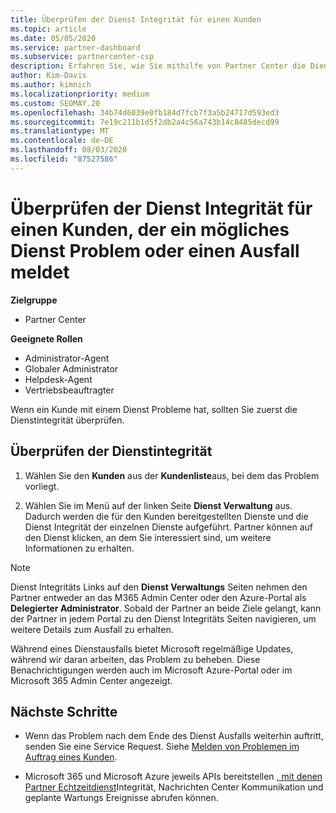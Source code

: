 ```yaml
---
title: Überprüfen der Dienst Integrität für einen Kunden
ms.topic: article
ms.date: 05/05/2020
ms.service: partner-dashboard
ms.subservice: partnercenter-csp
description: Erfahren Sie, wie Sie mithilfe von Partner Center die Dienst Integrität für einen Kunden überprüfen, wenn ein Problem mit einem Dienst auftritt.
author: Kim-Davis
ms.author: kimnich
ms.localizationpriority: medium
ms.custom: SEOMAY.20
ms.openlocfilehash: 34b74d6039e0fb184d7fcb7f3a5b24717d593ed3
ms.sourcegitcommit: 7e19c211b1d5f2db2a4c56a743b14c8485decd99
ms.translationtype: MT
ms.contentlocale: de-DE
ms.lasthandoff: 08/03/2020
ms.locfileid: "87527586"
---
```

# <a name="check-service-health-for-a-customer-reporting-a-potential-service-problem-or-outage"></a>Überprüfen der Dienst Integrität für einen Kunden, der ein mögliches Dienst Problem oder einen Ausfall meldet

**Zielgruppe**

- Partner Center

**Geeignete Rollen**

- Administrator-Agent
- Globaler Administrator
- Helpdesk-Agent
- Vertriebsbeauftragter

Wenn ein Kunde mit einem Dienst Probleme hat, sollten Sie zuerst die Dienstintegrität überprüfen. 

## <a name="check-service-health"></a>Überprüfen der Dienstintegrität

1. Wählen Sie den **Kunden** aus der **Kundenliste**aus, bei dem das Problem vorliegt.

2. Wählen Sie im Menü auf der linken Seite **Dienst Verwaltung** aus. Dadurch werden die für den Kunden bereitgestellten Dienste und die Dienst Integrität der einzelnen Dienste aufgeführt. Partner können auf den Dienst klicken, an dem Sie interessiert sind, um weitere Informationen zu erhalten. 

>[!NOTE] 
> Dienst Integritäts Links auf den **Dienst Verwaltungs** Seiten nehmen den Partner entweder an das M365 Admin Center oder den Azure-Portal als **Delegierter Administrator**. Sobald der Partner an beide Ziele gelangt, kann der Partner in jedem Portal zu den Dienst Integritäts Seiten navigieren, um weitere Details zum Ausfall zu erhalten.
 
Während eines Dienstausfalls bietet Microsoft regelmäßige Updates, während wir daran arbeiten, das Problem zu beheben. Diese Benachrichtigungen werden auch im Microsoft Azure-Portal oder im Microsoft 365 Admin Center angezeigt.

## <a name="next-steps"></a>Nächste Schritte 

- Wenn das Problem nach dem Ende des Dienst Ausfalls weiterhin auftritt, senden Sie eine Service Request. Siehe [Melden von Problemen im Auftrag eines Kunden](report-problems-on-behalf-of-a-customer.md).

- Microsoft 365 und Microsoft Azure jeweils APIs bereitstellen [, mit denen Partner Echtzeitdienst](get-automated-service-notifications-with-our-apis.md)Integrität, Nachrichten Center Kommunikation und geplante Wartungs Ereignisse abrufen können.

 

